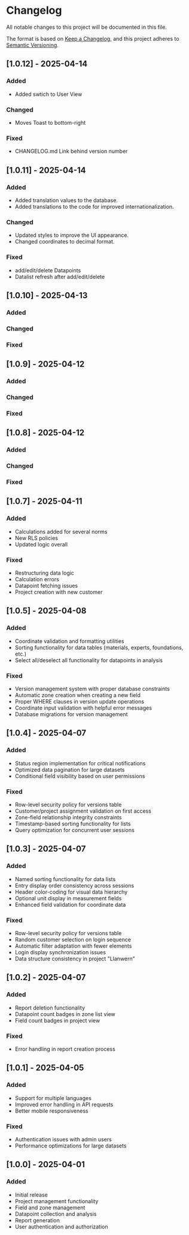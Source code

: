 # Changelog

All notable changes to this project will be documented in this file.

The format is based on [Keep a Changelog](https://keepachangelog.com/en/1.0.0/),
and this project adheres to [Semantic Versioning](https://semver.org/spec/v2.0.0.html).

## [1.0.12] - 2025-04-14

### Added

- Added swtich to User View

### Changed

- Moves Toast to bottom-right

### Fixed

- CHANGELOG.md Link behind version number

## [1.0.11] - 2025-04-14

### Added

- Added translation values to the database.
- Added translations to the code for improved internationalization.

### Changed

- Updated styles to improve the UI appearance.
- Changed coordinates to decimal format.

### Fixed

- add/edit/delete Datapoints
- Datalist refresh after add/edit/delete

## [1.0.10] - 2025-04-13

### Added

### Changed

### Fixed

## [1.0.9] - 2025-04-12

### Added

### Changed

### Fixed

## [1.0.8] - 2025-04-12

### Added

### Changed

### Fixed

## [1.0.7] - 2025-04-11

### Added

- Calculations added for several norms
- New RLS policies
- Updated logic overall

### Fixed

- Restructuring data logic
- Calculation errors
- Datapoint fetching issues
- Project creation with new customer

## [1.0.5] - 2025-04-08

### Added

- Coordinate validation and formatting utilities
- Sorting functionality for data tables (materials, experts, foundations, etc.)
- Select all/deselect all functionality for datapoints in analysis

### Fixed

- Version management system with proper database constraints
- Automatic zone creation when creating a new field
- Proper WHERE clauses in version update operations
- Coordinate input validation with helpful error messages
- Database migrations for version management

## [1.0.4] - 2025-04-07

### Added

- Status region implementation for critical notifications
- Optimized data pagination for large datasets
- Conditional field visibility based on user permissions

### Fixed

- Row-level security policy for versions table
- Customer/project assignment validation on first access
- Zone-field relationship integrity constraints
- Timestamp-based sorting functionality for lists
- Query optimization for concurrent user sessions

## [1.0.3] - 2025-04-07

### Added

- Named sorting functionality for data lists
- Entry display order consistency across sessions
- Header color-coding for visual data hierarchy
- Optional unit display in measurement fields
- Enhanced field validation for coordinate data

### Fixed

- Row-level security policy for versions table
- Random customer selection on login sequence
- Automatic filter adaptation with fewer elements
- Login display synchronization issues
- Data structure consistency in project "Llanwern"

## [1.0.2] - 2025-04-07

### Added

- Report deletion functionality
- Datapoint count badges in zone list view
- Field count badges in project view

### Fixed

- Error handling in report creation process

## [1.0.1] - 2025-04-05

### Added

- Support for multiple languages
- Improved error handling in API requests
- Better mobile responsiveness

### Fixed

- Authentication issues with admin users
- Performance optimizations for large datasets

## [1.0.0] - 2025-04-01

### Added

- Initial release
- Project management functionality
- Field and zone management
- Datapoint collection and analysis
- Report generation
- User authentication and authorization
